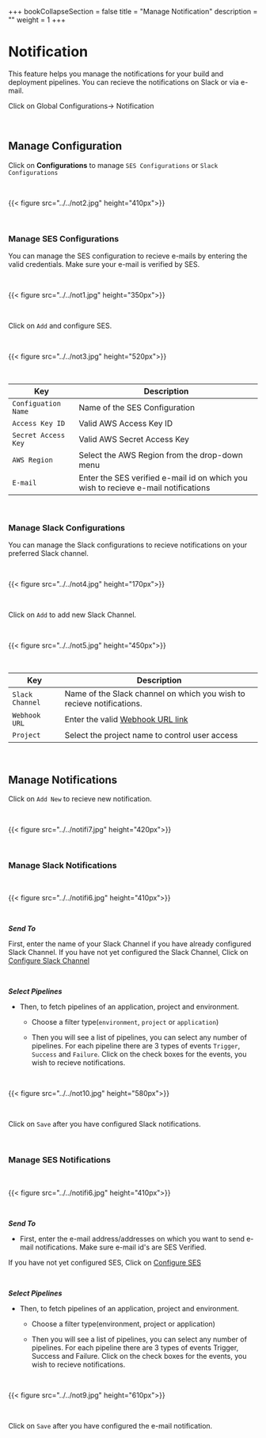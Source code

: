 +++
bookCollapseSection = false
title = "Manage Notification"
description = ""
weight = 1
+++


# Notification

This feature helps you manage the notifications for your build and deployment pipelines. You can recieve the notifications on Slack or via e-mail.

Click on Global Configurations-> Notification

<br />

## **Manage Configuration**

Click on **Configurations** to manage `SES Configurations` or `Slack Configurations`

&nbsp;&nbsp;

{{< figure src="../../not2.jpg" height="410px">}}

&nbsp;&nbsp;

### **Manage SES Configurations**

You can manage the SES configuration to recieve e-mails by entering the valid credentials. Make sure your e-mail is verified by SES. 

&nbsp;&nbsp;

{{< figure src="../../not1.jpg" height="350px">}}

<br />

Click on `Add` and configure SES.

&nbsp;&nbsp;

{{< figure src="../../not3.jpg" height="520px">}}

&nbsp;&nbsp;

Key | Description
----|----
`Configuation Name` | Name of the SES Configuration 
`Access Key ID` | Valid AWS Access Key ID
`Secret Access Key` | Valid AWS Secret Access Key
`AWS Region` | Select the AWS Region from the drop-down menu 
`E-mail`     | Enter the SES verified e-mail id on which you wish to recieve e-mail notifications

&nbsp;&nbsp;

### **Manage Slack Configurations**

You can manage the Slack configurations to recieve notifications on your preferred Slack channel.

&nbsp;&nbsp;

{{< figure src="../../not4.jpg" height="170px">}}


<br />

Click on `Add` to add new Slack Channel.

&nbsp;&nbsp;

{{< figure src="../../not5.jpg" height="450px">}}

&nbsp;&nbsp;

Key | Description
----|----
`Slack Channel` | Name of the Slack channel on which you wish to recieve notifications.
`Webhook URL` | Enter the valid [Webhook URL link](https://slack.com/intl/en-gb/help/articles/115005265063-Incoming-webhooks-for-Slack) 
`Project` | Select the project name to control user access

&nbsp;&nbsp;

## **Manage Notifications**

Click on `Add New` to recieve new notification.

&nbsp;&nbsp;

{{< figure src="../../notifi7.jpg" height="420px">}}

&nbsp;&nbsp;

### **Manage Slack Notifications**

&nbsp;&nbsp;

{{< figure src="../../notifi6.jpg" height="410px">}}

&nbsp;&nbsp;

***Send To***

First, enter the name of your Slack Channel if you have already configured Slack Channel. 
If you have not yet configured the Slack Channel, Click on [Configure Slack Channel](/docs/reference/global_configurations/manage_notification/#manage-slack-configurations)

<br />

***Select Pipelines***

* Then, to fetch pipelines of an application, project and environment.

   * Choose a filter type(`environment`, `project` or `application`)

   * Then you will see a list of pipelines, you can select any number of pipelines. For each pipeline there are 3 types of events `Trigger`, `Success` and `Failure`. Click on the check boxes for the events, you wish to recieve notifications. 

&nbsp;&nbsp;

{{< figure src="../../not10.jpg" height="580px">}}

<br />

Click on `Save` after you have configured Slack notifications. 

<br />

### **Manage SES Notifications**

&nbsp;&nbsp;

{{< figure src="../../notifi6.jpg" height="410px">}}

&nbsp;&nbsp;

***Send To***

* First, enter the e-mail address/addresses on which you want to send e-mail notifications. Make sure e-mail id's are SES Verified.

If you have not yet configured SES, Click on [Configure SES](/docs/reference/global_configurations/manage_notification/#manage-ses-notifications)

<br />

***Select Pipelines***

* Then, to fetch pipelines of an application, project and environment.

   * Choose a filter type(environment, project or application)

   * Then you will see a list of pipelines, you can select any number of pipelines. For each pipeline there are 3 types of events Trigger, Success and Failure. Click on the check boxes for the events, you wish to recieve notifications. 

&nbsp;&nbsp;

{{< figure src="../../not9.jpg" height="610px">}}

<br />

Click on `Save` after you have configured the e-mail notification.


